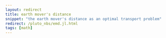 ```yaml
---
layout: redirect
title: earth mover's distance
snippet: "the earth mover's distance as an optimal transport problem"
redirect: /pluto_nbs/emd.jl.html
tags: [math]
---
```

